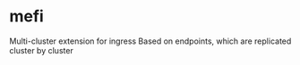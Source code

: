 # mefi
Multi-cluster extension for ingress
Based on endpoints, which are replicated cluster by cluster

